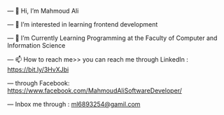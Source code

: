 — 👋 Hi, I’m Mahmoud Ali

— 👀 I’m interested in learning frontend development

— 🌱 I’m Currently Learning Programming at the Faculty of Computer and Information Science

— 📫 How to reach me>> you can reach me through LinkedIn : https://bit.ly/3HvXJbi

—  through Facebook: https://www.facebook.com/MahmoudAliSoftwareDeveloper/

—  Inbox me through : ml6893254@gamil.com


<!---
mahmoudAliaboElhassan/mahmoudAliaboElhassan is a ✨ special ✨ repository because its `README.md` (this file) appears on your GitHub profile.
You can click the Preview link to take a look at your changes.
--->
